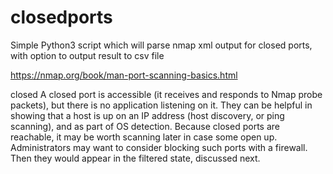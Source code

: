 # closedports

Simple Python3 script which will parse nmap xml output for closed ports, with option to output result to csv file

https://nmap.org/book/man-port-scanning-basics.html

closed
A closed port is accessible (it receives and responds to Nmap probe packets), but there is no application listening on it. They can be helpful in showing that a host is up on an IP address (host discovery, or ping scanning), and as part of OS detection. Because closed ports are reachable, it may be worth scanning later in case some open up. Administrators may want to consider blocking such ports with a firewall. Then they would appear in the filtered state, discussed next.
